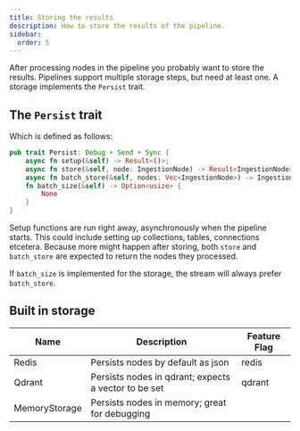 ```yaml
---
title: Storing the results
description: How to store the results of the pipeline.
sidebar:
  order: 5
---
```


After processing nodes in the pipeline you probably want to store the results. Pipelines support multiple storage steps, but need at least one. A storage implements the `Persist` trait.

## The `Persist` trait

Which is defined as follows:

```rust
pub trait Persist: Debug + Send + Sync {
    async fn setup(&self) -> Result<()>;
    async fn store(&self, node: IngestionNode) -> Result<IngestionNode>;
    async fn batch_store(&self, nodes: Vec<IngestionNode>) -> IngestionStream;
    fn batch_size(&self) -> Option<usize> {
        None
    }
}
```

Setup functions are run right away, asynchronously when the pipeline starts. This could include setting up collections, tables, connections etcetera. Because more might happen after storing, both `store` and `batch_store` are expected to return the nodes they processed.

If `batch_size` is implemented for the storage, the stream will always prefer `batch_store`.

## Built in storage

<small>

| Name          | Description                                          | Feature Flag |
| ------------- | ---------------------------------------------------- | ------------ |
| Redis         | Persists nodes by default as json                    | redis        |
| Qdrant        | Persists nodes in qdrant; expects a vector to be set | qdrant       |
| MemoryStorage | Persists nodes in memory; great for debugging        |              |

</small>
